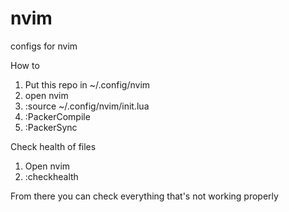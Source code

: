 # nvim
configs for nvim

How to
1) Put this repo in ~/.config/nvim
2) open nvim
3) :source ~/.config/nvim/init.lua
4) :PackerCompile
5) :PackerSync

Check health of files
1) Open nvim
2) :checkhealth

From there you can check everything that's not working properly
